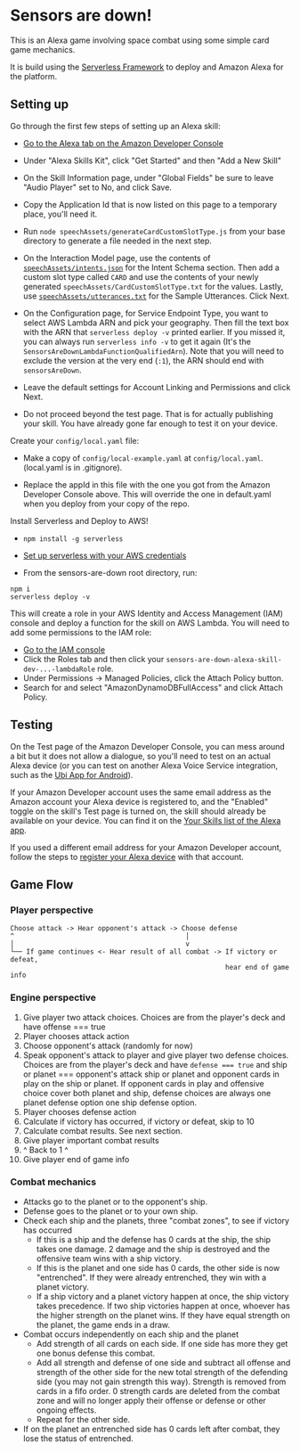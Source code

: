 Sensors are down!
=================

This is an Alexa game involving space combat using some simple card game mechanics.

It is build using the [Serverless Framework](https://serverless.com/) to deploy and Amazon Alexa for the platform.

Setting up
----------

Go through the first few steps of setting up an Alexa skill:

* [Go to the Alexa tab on the Amazon Developer Console](https://developer.amazon.com/edw/home.html)

* Under "Alexa Skills Kit", click "Get Started" and then "Add a New Skill"

* On the Skill Information page, under "Global Fields" be sure to leave "Audio Player" set to No, and click Save.

* Copy the Application Id that is now listed on this page to a temporary place, you'll need it.

* Run `node speechAssets/generateCardCustomSlotType.js` from your base directory to generate a file needed in the next step.

* On the Interaction Model page, use the contents of [`speechAssets/intents.json`](speechAssets/intents.json) for the Intent Schema section.  Then add a custom slot type called `CARD` and use the contents of your newly generated `speechAssets/CardCustomSlotType.txt` for the values. Lastly, use [`speechAssets/utterances.txt`](speechAssets/utterances.txt) for the Sample Utterances. Click Next.

* On the Configuration page, for Service Endpoint Type, you want to select AWS Lambda ARN and pick your geography. Then fill the text box with the ARN that `serverless deploy -v` printed earlier. If you missed it, you can always run `serverless info -v` to get it again (It's the `SensorsAreDownLambdaFunctionQualifiedArn`). Note that you will need to exclude the version at the very end (`:1`), the ARN should end with `sensorsAreDown`.

* Leave the default settings for Account Linking and Permissions and click Next.

* Do not proceed beyond the test page. That is for actually publishing your skill.  You have already gone far enough to test it on your device.


Create your `config/local.yaml` file:

* Make a copy of `config/local-example.yaml` at `config/local.yaml`.  (local.yaml is in .gitignore).

* Replace the appId in this file with the one you got from the Amazon Developer Console above.  This will override the one in default.yaml when you deploy from your copy of the repo.


Install Serverless and Deploy to AWS!

* `npm install -g serverless`

* [Set up serverless with your AWS credentials](https://serverless.com/framework/docs/providers/aws/guide/credentials/)

* From the sensors-are-down root directory, run:
```
npm i
serverless deploy -v
```
This will create a role in your AWS Identity and Access Management (IAM) console and deploy a function for the skill on AWS Lambda. You will need to add some permissions to the IAM role:

* [Go to the IAM console](https://console.aws.amazon.com/iam/home)
* Click the Roles tab and then click your `sensors-are-down-alexa-skill-dev-...-lambdaRole` role.
* Under Permissions -> Managed Policies, click the Attach Policy button.
* Search for and select "AmazonDynamoDBFullAccess" and click Attach Policy.


Testing
-------

On the Test page of the Amazon Developer Console, you can mess around a bit but it does not allow a dialogue, so you'll need to test on an actual Alexa device (or you can test on another Alexa Voice Service integration, such as the [Ubi App for Android](https://play.google.com/store/apps/details?id=com.avsintegration.android&hl=en)).

If your Amazon Developer account uses the same email address as the Amazon account your Alexa device is registered to, and the "Enabled" toggle on the skill's Test page is turned on, the skill should already be available on your device.  You can find it on the [Your Skills list of the Alexa app](http://alexa.amazon.com/spa/index.html#skills/your-skills/).

If you used a different email address for your Amazon Developer account, follow the steps to [register your Alexa device](https://developer.amazon.com/public/solutions/alexa/alexa-skills-kit/docs/testing-an-alexa-skill#h2_register) with that account.

Game Flow
---------

### Player perspective
```
Choose attack -> Hear opponent's attack -> Choose defense
^                                           │
│                                           v
└── If game continues <- Hear result of all combat -> If victory or defeat,
                                                      hear end of game info
```

### Engine perspective
1. Give player two attack choices. Choices are from the player's deck and have offense === true
2. Player chooses attack action
3. Choose opponent's attack (randomly for now)
4. Speak opponent's attack to player and give player two defense choices.  Choices are from the player's deck and have `defense === true` and ship or planet === opponent's attack ship or planet and opponent cards in play on the ship or planet. If opponent cards in play and offensive choice cover both planet and ship, defense choices are always one planet defense option one ship defense option.
5. Player chooses defense action
6. Calculate if victory has occurred, if victory or defeat, skip to 10
7. Calculate combat results. See next section.
8. Give player important combat results
9. ^ Back to 1 ^
10. Give player end of game info

### Combat mechanics
* Attacks go to the planet or to the opponent's ship.
* Defense goes to the planet or to your own ship.
* Check each ship and the planets, three "combat zones", to see if victory has occurred
   * If this is a ship and the defense has 0 cards at the ship, the ship takes one damage. 2 damage and the ship is destroyed and the offensive team wins with a ship victory.
   * If this is the planet and one side has 0 cards, the other side is now "entrenched". If they were already entrenched, they win with a planet victory.
   * If a ship victory and a planet victory happen at once, the ship victory takes precedence.  If two ship victories happen at once, whoever has the higher strength on the planet wins. If they have equal strength on the planet, the game ends in a draw.
* Combat occurs independently on each ship and the planet
   * Add strength of all cards on each side. If one side has more they get one bonus defense this combat.
   * Add all strength and defense of one side and subtract all offense and strength of the other side for the new total strength of the defending side (you may not gain strength this way). Strength is removed from cards in a fifo order. 0 strength cards are deleted from the combat zone and will no longer apply their offense or defense or other ongoing effects.
   * Repeat for the other side.
* If on the planet an entrenched side has 0 cards left after combat, they lose the status of entrenched.
